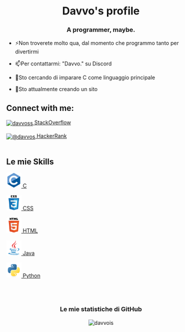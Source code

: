 <h1 align="center">Davvo's profile</h1>
<h3 align="center">A programmer, maybe.</h3>

- ⚡Non troverete molto qua, dal momento che programmo tanto per divertirmi

- 📫Per contattarmi: "Davvo." su Discord

- 🔭Sto cercando di imparare C come linguaggio principale

- 💬Sto attualmente creando un sito

<h2 align="left">Connect with me:</h2>
<p align="left">
<a href="https://stackoverflow.com/users/20153308/davvoss" target="blank"><img align="center" src="https://raw.githubusercontent.com/rahuldkjain/github-profile-readme-generator/master/src/images/icons/Social/stack-overflow.svg" alt="davvoss" height="30" width="40" /> StackOverflow</a> </br></br>
<a href="https://www.hackerrank.com/davvos" target="blank"><img align="center" src="https://raw.githubusercontent.com/rahuldkjain/github-profile-readme-generator/master/src/images/icons/Social/hackerrank.svg" alt="@davvos" height="30" width="40" /> HackerRank</a> </br></br>
</p>

<h2 align="left">Le mie Skills</h2>
<p align="left"> 
<a href="https://www.cprogramming.com/" target="_blank" rel="noreferrer" class="C"> <img src="https://raw.githubusercontent.com/devicons/devicon/master/icons/c/c-original.svg" alt="c" width="40" height="40"/>  C</a> </br></br>
<a href="https://www.w3schools.com/css/" target="_blank" rel="noreferrer" class="CSS"> <img src="https://raw.githubusercontent.com/devicons/devicon/master/icons/css3/css3-original-wordmark.svg" alt="css3" width="40" height="40"/> CSS</a> </br></br>
<a href="https://www.w3.org/html/" target="_blank" rel="noreferrer" class="HTML"> <img src="https://raw.githubusercontent.com/devicons/devicon/master/icons/html5/html5-original-wordmark.svg" alt="html5" width="40" height="40"/> HTML</a> </br></br>
<a href="https://www.java.com" target="_blank" rel="noreferrer" class="Java"> <img src="https://raw.githubusercontent.com/devicons/devicon/master/icons/java/java-original.svg" alt="java" width="40" height="40"/> Java</a> </br></br>
<a href="https://www.python.org" target="_blank" rel="noreferrer" class="Python"> <img src="https://raw.githubusercontent.com/devicons/devicon/master/icons/python/python-original.svg" alt="python" width="40" height="40"/> Python</a> </p></br></br>

<h3 align="center">Le mie statistiche di GitHub</h3>
<p align="center"><img align="center" src="https://github-readme-stats.vercel.app/api/top-langs?username=davvois&show_icons=true&locale=en&layout=compact" alt="davvois" /></p>
